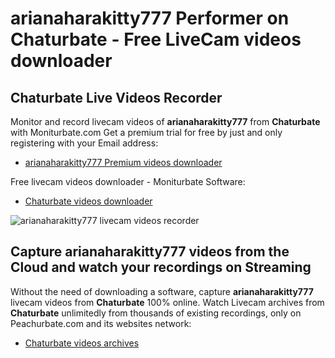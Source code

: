 # arianaharakitty777 Performer on Chaturbate - Free LiveCam videos downloader

## Chaturbate Live Videos Recorder

Monitor and record livecam videos of **arianaharakitty777** from **Chaturbate** with Moniturbate.com
Get a premium trial for free by just and only registering with your Email address:
* [arianaharakitty777 Premium videos downloader](https://moniturbate.com/request-demo-licence-key.html)

Free livecam videos downloader - Moniturbate Software:
* [Chaturbate videos downloader](https://moniturbate.com/moniturbate-download-software.html)

![arianaharakitty777 livecam videos recorder](https://peachurnet.com/templates/moniturbate-software.png)


## Capture arianaharakitty777 videos from the Cloud and watch your recordings on Streaming

Without the need of downloading a software, capture **arianaharakitty777** livecam videos from **Chaturbate** 100% online.
Watch Livecam archives from **Chaturbate** unlimitedly from thousands of existing recordings, only on Peachurbate.com and its websites network:
* [Chaturbate videos archives](https://peachurnet.com/)